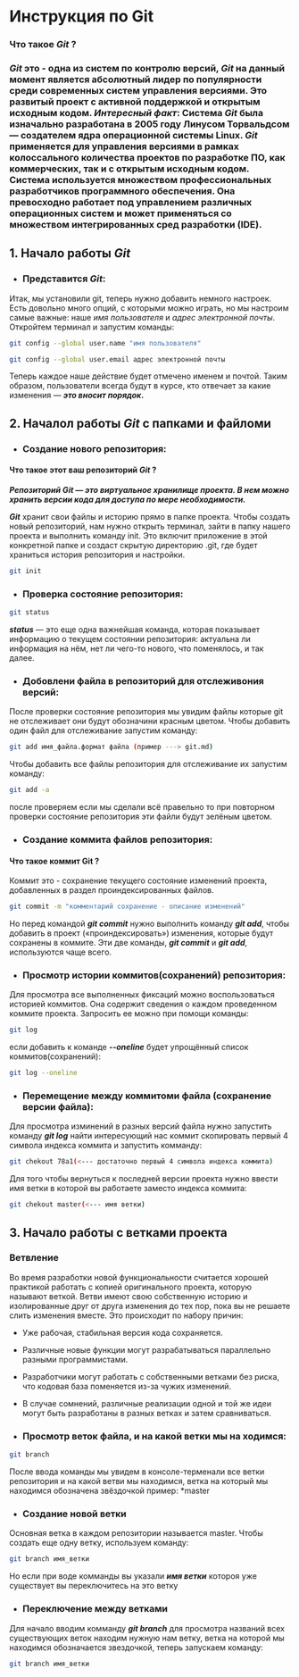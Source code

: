 # Инструкция по __Git__

### __Что такое *Git* ?__

### __*Git*__ это - одна из систем по контролю версий, __*Git*__ на данный момент является абсолютный лидер по популярности среди современных систем управления версиями. Это развитый проект с активной поддержкой и открытым исходным кодом. *Интересный факт*: Система __*Git*__ была изначально разработана в 2005 году Линусом Торвальдсом — создателем ядра операционной системы __Linux__. __*Git*__ применяется для управления версиями в рамках колоссального количества проектов по разработке ПО, как коммерческих, так и с открытым исходным кодом. Система используется множеством профессиональных разработчиков программного обеспечения. Она превосходно работает под управлением различных операционных систем и может применяться со множеством интегрированных сред разработки (IDE).

## __1. Начало работы *Git*__

+ ### Представится __*Git*__:

Итак, мы установили git, теперь нужно добавить немного настроек. Есть довольно много опций, с которыми можно играть, но мы настроим самые важные: наше *имя пользователя* и *адрес электронной почты*. Откройтем терминал и запустим команды:

```sh
git config --global user.name "имя пользователя"

git config --global user.email адрес электронной почты
```

Теперь каждое наше действие будет отмечено именем и почтой. Таким образом, пользователи всегда будут в курсе, кто отвечает за какие изменения — __*это вносит порядок*.__

## __2. Началол работы __*Git*__ с папками и файломи__

+ ### Создание нового репозитория:

#### Что такое этот ваш репозиторий *Git* ?

__*Репозиторий Git — это виртуальное хранилище проекта. В нем можно хранить версии кода для доступа по мере необходимости.*__

__*Git*__ хранит свои файлы и историю прямо в папке проекта. Чтобы создать новый репозиторий, нам нужно открыть терминал, зайти в папку нашего проекта и выполнить команду init. Это включит приложение в этой конкретной папке и создаст скрытую директорию .git, где будет храниться история репозитория и настройки.

```sh
git init
```

+ ### Проверка состояние репозитория:

```sh
git status
```

__*status*__ — это еще одна важнейшая команда, которая показывает информацию о текущем состоянии репозитория: актуальна ли информация на нём, нет ли чего-то нового, что поменялось, и так далее.

+ ### Добовлени файла в репозиторий для отслеживония версий:

После проверки состояние репозитория мы увидим файлы которые git не отслеживает они будут обозначини красным цветом.
Чтобы добавить один файл для отслеживание запустим команду:

```sh
git add имя_файла.формат файла (пример ---> git.md)
```
Чтобы добавить все файлы репозитория для отслеживание их запустим команду:

```sh
git add -a
```

после проверяем если мы сделали всё правельно то при повторном проверки состояние репозитория эти файли будут зелёным цветом.

+ ### Создание коммита файлов репозитория:

#### Что такое коммит Git ?

Коммит это - сохранение текущего состояние изменений проекта, добавленных в раздел проиндексированных файлов.

```sh
git commit -m "комментарий сохранение - описание изменений"
```
Но перед командой __*git commit*__ нужно выполнить команду __*git add*__, чтобы добавить в проект («проиндексировать») изменения, которые будут сохранены в коммите. Эти две команды, __*git commit*__ и __*git add*__, используются чаще всего.

* ### Просмотр истории коммитов(сохранений) репозитория:

Для просмотра все выполненных фиксаций можно воспользоваться историей коммитов. Она содержит сведения о каждом проведенном коммите проекта. Запросить ее можно при помощи команды:

```sh
git log
```
если добавить к команде __*--oneline*__ будет упрощённый список коммитов(сохранений):

```sh
git log --oneline
```

+ ### Перемещение между коммитоми файла (сохранение версии файла):

Для просмотра изминений в разных версий файла нужно запустить команду __*git log*__ найти интересующий нас коммит скопировать первый 4 символа индекса коммита и запустить комманду:

```sh
git chekout 78а1(<--- достаточно первый 4 символа индекса коммита)
```
Для того чтобы вернуться к последней версии проекта нужно ввести имя ветки в которой вы работаете заместо индекса коммита:

```sh
git chekout master(<--- имя ветки) 
```
## 3. Начало работы с ветками проекта

### Ветвление

Во время разработки новой функциональности считается хорошей практикой работать с копией оригинального проекта, которую называют веткой. Ветви имеют свою собственную историю и изолированные друг от друга изменения до тех пор, пока вы не решаете слить изменения вместе. Это происходит по набору причин:

+ Уже рабочая, стабильная версия кода сохраняется.

+ Различные новые функции могут разрабатываться параллельно разными программистами.

+ Разработчики могут работать с собственными ветками без риска, что кодовая база поменяется из-за чужих изменений.

+ В случае сомнений, различные реализации одной и той же идеи могут быть разработаны в разных ветках и затем сравниваться.

* ### Просмотр веток файла, и на какой ветки мы на ходимся:

```sh
git branch
```
После ввода команды мы увидем в консоле-терменали все ветки репозитория и на какой ветви мы находимся, ветка на который мы находимся обозначена звёздочкой пример: *master

* ### Создание новой ветки

Основная ветка в каждом репозитории называется master. Чтобы создать еще одну ветку, используем команду:

```sh
git branch имя_ветки
```
Но если при воде комманды вы указали __*имя ветки*__ котороя уже существует вы переключитесь на это ветку

+ ### Переключение между ветками

Для начало вводим комманду __*git branch*__ для просмотра названий всех существующих веток находим нужную нам ветку, ветка на которой мы находимся обозначается звездочкой, теперь запускаем команду:

```sh
git branch имя_ветки
```
